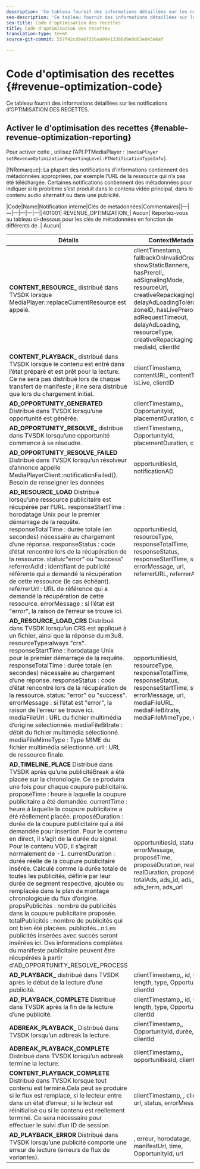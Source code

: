 ```yaml
---
description: 'Ce tableau fournit des informations détaillées sur les notifications d''optimisation des recettes. '
seo-description: 'Ce tableau fournit des informations détaillées sur les notifications d''optimisation des recettes. '
seo-title: Code d'optimisation des recettes
title: Code d'optimisation des recettes
translation-type: tm+mt
source-git-commit: 557f42cd9a6f356aa99e13386d9e8d65e043a6af

---
```



# Code d&#39;optimisation des recettes {#revenue-optimization-code}

Ce tableau fournit des informations détaillées sur les notifications d’OPTIMISATION DES RECETTES.

## Activer le d&#39;optimisation des recettes {#enable-revenue-optimization-reporting}

Pour activer cette , utilisez l’API PTMediaPlayer : `[mediaPlayer
setRevenueOptimizationReportingLevel:PTNotificationTypeInfo]`.

[!NRemarque]: La plupart des notifications d’informations contiennent des métadonnées appropriées, par exemple l’URL de la ressource qui n’a pas été téléchargée. Certaines notifications contiennent des métadonnées pour indiquer si le problème s’est produit dans le contenu vidéo principal, dans le contenu audio alternatif ou dans une publicité.

|Code|Name|Notification interne|Clés de métadonnées|Commentaires||—|—|—|—|—|—||401001| REVENUE_OPTIMIZATION_| Aucun| Reportez-vous au tableau ci-dessous pour les clés de métadonnées en fonction de différents  de. | Aucun|

| Détails  | ContextMetadata |
|---|---|
| **CONTENT_RESOURCE_** distribué dans TVSDK lorsque MediaPlayer::replaceCurrentResource est appelé. | clientTimestamp, fallbackOnInvalidCreative, showStaticBanners, hasPreroll,, adSignalingMode, resourceUrl, creativeRepackagingFormat, delayAdLoadingTolérance, zoneID, hasLivePreroll, adRequestTimeout, delayAdLoading, resourceType, creativeRepackaging Activé, mediaId, clientId |
| **CONTENT_PLAYBACK_** distribué dans TVSDK lorsque le contenu est entré dans l’état préparé et est prêt pour la lecture. Ce ne sera pas distribué lors de chaque transfert de manifeste ; il ne sera distribué que lors du chargement initial. | clientTimestamp, contentURL, contentType,, isLive, clientID |
| **AD_OPPORTUNITY_GENERATED** Distribué dans TVSDK lorsqu’une opportunité est générée. | clientTimestamp,, OpportunityId, placementDuration, clientId |
| **AD_OPPORTUNITY_RESOLVE_** distribué dans TVSDK lorsqu’une opportunité commence à se résoudre. | clientTimestamp,, OpportunityId, placementDuration, clientId |
| **AD_OPPORTUNITY_RESOLVE_FAILED** Distribué dans TVSDK lorsqu’un résolveur d’annonce appelle MediaPlayerClient::notificationFailed(). Besoin de renseigner les données | opportunitiesId, notificationAD |
| **AD_RESOURCE_LOAD** Distribué lorsqu’une ressource publicitaire est récupérée par l’URL. responseStartTime : horodatage Unix pour le premier démarrage de la requête. responseTotalTime : durée totale (en secondes) nécessaire au chargement d’une réponse. responseStatus : code d’état rencontré lors de la récupération de la ressource. status:&quot;error&quot; ou &quot;success&quot; referrerAdId : identifiant de publicité référente qui a demandé la récupération de cette ressource (le cas échéant). referrerUrl : URL de référence qui a demandé la récupération de cette ressource. errorMessage : si l’état est &quot;error&quot;, la raison de l’erreur se trouve ici. | opportunitiesId, resourceType, responseTotalTime, responseStatus, responseStartTime, status, errorMessage, url, referrerURL, referrerAdId |
| **AD_RESOURCE_LOAD_CRS** Distribué dans TVSDK lorsqu’un CRS est appliqué à un fichier, ainsi que la réponse du m3u8. resourceType:always &quot;crs&quot;. responseStartTime : horodatage Unix pour le premier démarrage de la requête. responseTotalTime : durée totale (en secondes) nécessaire au chargement d’une réponse. responseStatus : code d’état rencontré lors de la récupération de la ressource. status: &quot;error&quot; ou &quot;success&quot;. errorMessage : si l’état est &quot;error&quot;, la raison de l’erreur se trouve ici. mediaFileUrl : URL du fichier multimédia d’origine sélectionnée. mediaFileBitrate : débit du fichier multimédia sélectionné. mediaFileMimeType : Type MIME du fichier multimédia sélectionné. url : URL de ressource finale. | opportunitiesId, resourceType, responseTotalTime, responseStatus, responseStartTime, status, errorMessage, url, mediaFileURL, mediaFileBitrate, mediaFileMimeType, url |
| **AD_TIMELINE_PLACE** Distribué dans TVSDK après qu’une publicitéBreak a été placée sur la chronologie. Ce  se produira une fois pour chaque coupure publicitaire. proposéTime : heure à laquelle la coupure publicitaire a été demandée. currentTime : heure à laquelle la coupure publicitaire a été réellement placée. proposéDuration : durée de la coupure publicitaire qui a été demandée pour insertion. Pour le contenu en direct, il s’agit de la durée du signal. Pour le contenu VOD, il s’agirait normalement de -1. currentDuration : durée réelle de la coupure publicitaire insérée. Calculé comme la durée totale de toutes les publicités, définie par leur durée de segment respective, ajoutée ou remplacée dans le plan de montage chronologique du flux d’origine. propsPublicités : nombre de publicités dans la coupure publicitaire proposée. totalPublicités : nombre de publicités qui ont bien été placées. publicités...n:Les publicités insérées avec succès seront insérées ici. Des informations complètes du manifeste publicitaire peuvent être récupérées à partir d&#39;AD_OPPORTUNITY_RESOLVE_PROCESS | opportunitiesId, status, errorMessage, proposéTime, proposéDuration, realTime, realDuration, proposéAds, totalAds, ads_id, ads_type, ads_term, ads_url |
| **AD_PLAYBACK_** distribué dans TVSDK après le début de la lecture d’une publicité. | clientTimestamp,, id, url, length, type, OpportunityId, clientId |
| **AD_PLAYBACK_COMPLETE** Distribué dans TVSDK après la fin de la lecture d’une publicité. | clientTimestamp,, id, url, length, type, OpportunityId, clientId |
| **ADBREAK_PLAYBACK_** Distribué dans TVSDK lorsqu’un adbreak  la lecture. | clientTimestamp,, OpportunityId, durée, time, clientId |
| **ADBREAK_PLAYBACK_COMPLETE** Distribué dans TVSDK lorsqu’un adbreak termine la lecture. | clientTimestamp,, opportunitiesId, clientId |
| **CONTENT_PLAYBACK_COMPLETE** Distribué dans TVSDK lorsque tout contenu est terminé.Cela peut se produire si le flux est remplacé, si le lecteur entre dans un état d’erreur, si le lecteur est réinitialisé ou si le contenu est réellement terminé. Ce  sera nécessaire pour effectuer le suivi d’un ID de session. | clientTimestamp, , clientId, url, status, errorMessage |
| **AD_PLAYBACK_ERROR** Distribué dans TVSDK lorsqu’une publicité comporte une erreur de lecture (erreurs de flux de variantes). | , erreur, horodatage, manifestUrl, time, OpportunityId, url |